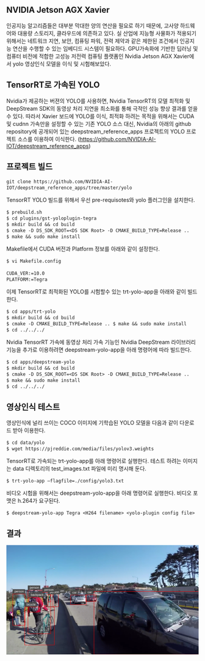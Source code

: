## NVIDIA Jetson AGX Xavier
인공지능 알고리즘들은 대부분 막대한 양의 연산을 필요로 하기 때문에, 고사양 하드웨어와 대용량 스토리지, 클라우드에 의존하고 있다. 실 산업에 지능형 사물화가 적용되기 위해서는 네트워크 지연, 보안, 컴퓨팅 파워, 전력 제약과 같은 제한된 조건에서 인공지능 연산을 수행할 수 있는 임베디드 시스템이 필요하다. GPU가속화에 기반한 딥러닝 및 컴퓨터 비전에 적합한 고성능 저전력 컴퓨팅 플랫폼인 Nvidia Jetson AGX Xavier에서 yolo 영상인식 모델을 이식 및 시험해보았다.

## TensorRT로 가속된 YOLO
Nvidia가 제공하는 버젼의 YOLO를 사용하면, Nvidia TensorRT의 모델 최적화 및 DeepStream SDK의 동영상 처리 지연을 최소화를 통해 극적인 성능 향상 결과를 얻을 수 있다. 따라서 Xavier 보드에 YOLO를 이식, 최적화 하려는 목적을 위해서는 CUDA 및 cudnn 가속만을 설정할 수 있는 기존 YOLO 소스 대신, Nvidia의 아래의 github repository에 공개되어 있는 deepstream_reference_apps 프로젝트의 YOLO 프로젝트 소스를 이용하여 이식한다. (https://github.com/NVIDIA-AI-IOT/deepstream_reference_apps) 

## 프로젝트 빌드
```
git clone https://github.com/NVIDIA-AI-IOT/deepstream_reference_apps/tree/master/yolo
```

TensorRT YOLO 빌드를 위해서 우선 pre-requisotes와 yolo 플러그인을 설치한다. 
```
$ prebuild.sh
$ cd plugins/gst-yoloplugin-tegra
$ mkdir build && cd build
$ cmake -D DS_SDK_ROOT=<DS SDK Root> -D CMAKE_BUILD_TYPE=Release ..
$ make && sudo make install
```

Makefile에서 CUDA 버전과 Platform 정보를 아래와 같이 설정한다.
```
$ vi Makefile.config

CUDA_VER:=10.0
PLATFORM:=Tegra
```

이제 TensorRT로 최적화된 YOLO를 시험할수 있는 trt-yolo-app을 아래와 같이 빌드한다.

```
$ cd apps/trt-yolo
$ mkdir build && cd build
$ cmake -D CMAKE_BUILD_TYPE=Release .. $ make && sudo make install
$ cd ../../../
```

Nvidia TensorRT 가속에 동영상 처리 가속 기능인 Nvidia DeepStream 라이브러리 기능을 추가로 이용하려면 deepstream-yolo-app을 아래 명령어에 따라 빌드한다. 

```
$ cd apps/deepstream-yolo
$ mkdir build && cd build
$ cmake -D DS_SDK_ROOT=<DS SDK Root> -D CMAKE_BUILD_TYPE=Release ..
$ make && sudo make install
$ cd ../../../
```

## 영상인식 테스트

영상인식에 널리 쓰이는 COCO 이미지에 기학습된 YOLO 모델을 다음과 같이 다운로드 받아 이용한다. 
```
$ cd data/yolo
$ wget https://pjreddie.com/media/files/yolov3.weights 
```

TensorRT로 가속되는 trt-yolo-app를 아래 명령어로 실행한다. 테스트 하려는 이미지는 data 디렉토리의 test_images.txt 파일에 미리 명시해 둔다.
```
$ trt-yolo-app —flagfile=./config/yolo3.txt
```

비디오 시험을 위해서는 deepstream-yolo-app을 아래 명령어로 실행한다. 비디오 포맷은 h.264가 요구된다.
```
$ deepstream-yolo-app Tegra <H264 filename> <yolo-plugin config file>
```

## 결과
<p align="center">
  <img src="https://github.com/eeknim/nvidia-jetson-trt-yolo-test/blob/master/misc/yolo_output.png" alt="Example result of TRT-YOLO"/>
</p>